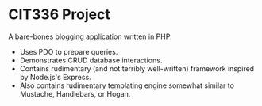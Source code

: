 # CIT336 Project

A bare-bones blogging application written in PHP.

* Uses PDO to prepare queries.
* Demonstrates CRUD database interactions.
* Contains rudimentary (and not terribly well-written) framework inspired by Node.js's Express.
* Also contains rudimentary templating engine somewhat similar to Mustache, Handlebars, or Hogan.